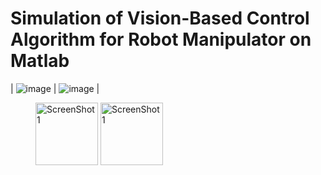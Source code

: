 # Simulation of Vision-Based Control Algorithm for Robot Manipulator on Matlab
| ![image](https://github.com/JiadingWen/01-Manipulator_Simulation/blob/master/img/ScreenShot1.gif) | ![image](https://github.com/JiadingWen/01-Manipulator_Simulation/blob/master/img/ScreenShot2.gif) |

<figure class="half">
    <img src="https://github.com/JiadingWen/01-Manipulator_Simulation/blob/master/img/ScreenShot1.gif" title="ScreenShot1" width="100" /> <img src="https://github.com/JiadingWen/01-Manipulator_Simulation/blob/master/img/ScreenShot2.gif" title="ScreenShot1" width="100" />
</figure>